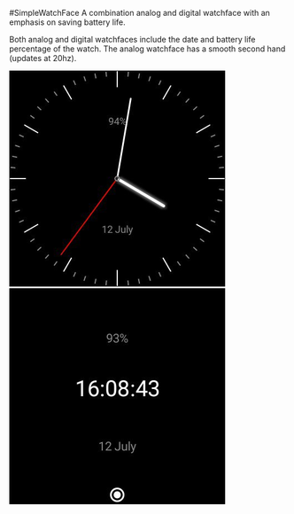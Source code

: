#SimpleWatchFace
A combination analog and digital watchface with an emphasis on saving battery life.

Both analog and digital watchfaces include the date and battery life percentage of the watch.
The analog watchface has a smooth second hand (updates at 20hz).

![Image of the analog watchface](app/src/main/res/drawable-nodpi/preview_analog.jpg)
![Image of the digital watchface](app/src/main/res/drawable-nodpi/preview_digital.jpg)